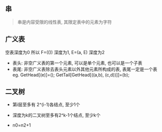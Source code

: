 ## 串
> 串是内容受限的线性表, 其限定表中的元素为字符

## 广义表
空表深度为0
所以 F=(()) 深度为1, E=(a, E) 深度为2

- 表头: 非空广义表的第一个元素, 可以是单个元素, 也可以是一个子表
- 表尾: 非空广义表除去表头元素以外其他元素所构成的表, 表尾一定是一个表
eg.
GetHead[(e)]=();
GetTail[GetHead[((a,b), (c,d))]]=(b);

## 二叉树
- 第i层至多有 2^(i-1)各结点, 至少1个
- 深度为k的二叉树至多有2^k-1个结点, 至少k个

- n0=n2+1
